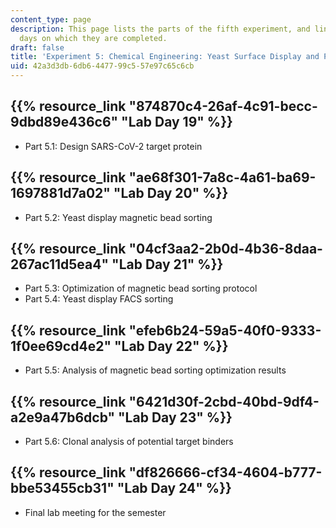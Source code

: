 ```yaml
---
content_type: page
description: This page lists the parts of the fifth experiment, and links to the lab
  days on which they are completed.
draft: false
title: 'Experiment 5: Chemical Engineering: Yeast Surface Display and Protein Engineering'
uid: 42a3d3db-6db6-4477-99c5-57e97c65c6cb
---
```

## {{% resource_link "874870c4-26af-4c91-becc-9dbd89e436c6" "Lab Day 19" %}}

- Part 5.1: Design SARS-CoV-2 target protein

## {{% resource_link "ae68f301-7a8c-4a61-ba69-1697881d7a02" "Lab Day 20" %}}

- Part 5.2: Yeast display magnetic bead sorting

## {{% resource_link "04cf3aa2-2b0d-4b36-8daa-267ac11d5ea4" "Lab Day 21" %}}

- Part 5.3: Optimization of magnetic bead sorting protocol
- Part 5.4: Yeast display FACS sorting

## {{% resource_link "efeb6b24-59a5-40f0-9333-1f0ee69cd4e2" "Lab Day 22" %}}

- Part 5.5: Analysis of magnetic bead sorting optimization results

## {{% resource_link "6421d30f-2cbd-40bd-9df4-a2e9a47b6dcb" "Lab Day 23" %}}

- Part 5.6: Clonal analysis of potential target binders

## {{% resource_link "df826666-cf34-4604-b777-bbe53455cb31" "Lab Day 24" %}}

- Final lab meeting for the semester